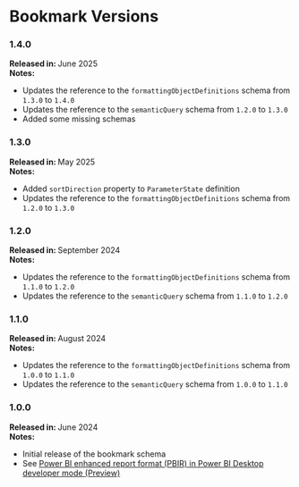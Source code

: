 # Bookmark Versions

### 1.4.0

<b>Released in: </b> June 2025 <br />
<b>Notes: </b> 
- Updates the reference to the `formattingObjectDefinitions` schema from `1.3.0` to `1.4.0`
- Updates the reference to the `semanticQuery` schema from `1.2.0` to `1.3.0`
- Added some missing schemas

### 1.3.0

<b>Released in: </b> May 2025 <br />
<b>Notes: </b> 
- Added `sortDirection` property to `ParameterState` definition
- Updates the reference to the `formattingObjectDefinitions` schema from `1.2.0` to `1.3.0`

### 1.2.0

<b>Released in: </b> September 2024 <br />
<b>Notes: </b> 
- Updates the reference to the `formattingObjectDefinitions` schema from `1.1.0` to `1.2.0`
- Updates the reference to the `semanticQuery` schema from `1.1.0` to `1.2.0`

### 1.1.0

<b>Released in: </b> August 2024 <br />
<b>Notes: </b> 
- Updates the reference to the `formattingObjectDefinitions` schema from `1.0.0` to `1.1.0`
- Updates the reference to the `semanticQuery` schema from `1.0.0` to `1.1.0`

### 1.0.0

<b>Released in: </b> June 2024 <br />
<b>Notes: </b> 
- Initial release of the bookmark schema
- See [Power BI enhanced report format (PBIR) in Power BI Desktop developer mode (Preview)](https://powerbi.microsoft.com/en-us/blog/power-bi-enhanced-report-format-pbir-in-power-bi-desktop-developer-mode-preview/)